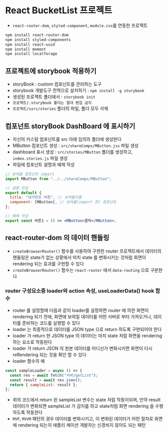 # React BucketList 프로젝트

- `react-router-dom`, `styled-component`, `module.css`를 연동한 프로젝트

```bash
npm install react-router-dom
npm install styled-components
npm install react-uuid
npm install moment
npm install localforage
```

## 프로젝트에 storybook 적용하기

- storyBook : custom 컴포넌트를 관리하는 도구
- storybook 개발도구 전역으로 설치하기 : `npm install -g storybook`
- 생성된 프로젝트 폴더에서 : `storybook init`
- `프로젝트/.storybook 폴더는 절대 편집 금지`
- `프로젝트/ssrc/stories` 폴더의 파일, 폴더 모두 삭제

## 컴포넌트 storyBook DashBoard 에 표시하기

- 자신의 커스텀 컴포넌트를 src 아래 임의의 폴더에 생성한다
- MButton 컴포넌트 생성 : `src/shareComps/MButton.jsx` 파일 생성
- dashboard 표시 생성 : `src/stories/MButton` 폴더를 생성하고, `index.stories.js` 파일 생성
- 파일에 컴포넌트 설명과 예제 작성

```jsx
// 보여줄 컴포넌트 import
import MButton from "../../shareComps/MButton";

// 설명 작성
export default {
  title: "내가만든 버튼", // 보여줄이름
  component: [MButton], // 보여줄(import 한) 컴포넌트
};

// 예제 작성
export const 버튼1 = () => <MButton>클릭</MButton>;
```

## react-router-dom 의 데이터 핸들링

- `createBrowserRouter()` 함수를 사용하여 구현한 router 프로젝트에서 데이터의 핸들링은 state가 없는 상황에서 마치 state 를 변화시키는 것처럼 화면이 rendering 되는 효과를 구현할 수 있다
- `createBrowserRouter()` 함수는 `react-router` 에서 `data-routing` 으로 구분한다

### router 구성요소중 loader와 action 속성, useLoaderData() hook 함수

- router 를 설정할때 다음과 같이 loader를 설정하면 router 에 의한 화면이 rendering 되기 전에, 화면에 보여질 데이터를 어떤 서버로 부터 가져오거나, 데이터를 준비하는 코드를 실행할 수 있다
- loader 는 최종적으로 데이터를 JSON type 으로 return 하도록 구현되어야 한다
- loader 가 return 한 JSON type 의 데이터는 마치 state 처럼 화면을 rendering 하는 요소로 작동된다
- loader 가 return JSON 의 원본 데이터를 어디선가 변화시키면 화면이 다시 reRendering 되는 것을 확인 할 수 있다
- loader 함수의 예

```jsx
const sampleLoader = async () => {
  const res = await fetch("서버/getList");
  const result = await res.json();
  return { sampleList: result };
};
```

- 위의 코드에서 return 된 sampleList 변수는 state 처럼 작동이되며, 만약 result 데이터가 변화되면 sampleList 가 감지를 하고 state처럼 화면 rendering 을 수행하도록 작동한다
- `MVP`, `MVVM` 패턴의 경우 데이터를 변화시키고, 이 변화된 데이터가 어떤 절차로 화면에 rendering 되는지 애플리 케이션 개발자는 신경씌지 않아도 되는 패턴
